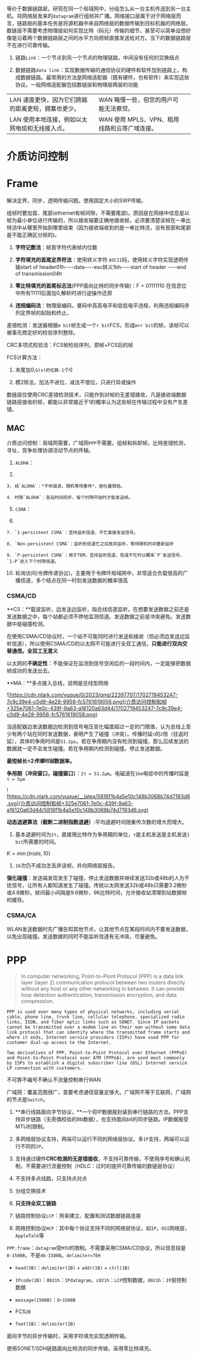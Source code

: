 等价于数据链路层，研究在同一个局域网中，分组怎么从一台主机传送到另一台主机。将网络层发来的`datagram`进行组帧并广播。网络接口层属于对于网络层而言，链路层的基本任务是将源机器中来自网络层的数据传输到目标机器的网络层。数链层不需要考虑物理层如何实现比特（码元）传输的细节，甚至可以简单设想好像是沿着两个数据链路层之间的水平方向把帧直接发送给对方。当下的数据链路层不在进行可靠传输。

1. 链路`Link`：一个节点到另一个节点的物理链路，中间没有任何的交换结点

2. 数据链路`data link`：实现数据传输的通信协议的硬件和软件加到链路上，构成数据链路。最常用的方法是网络适配器（既有硬件，也有软件）来实现这些协议。一般网络适配器包括数链层和物理层两层的功能

||||
|-|-|-|
|LAN 速度更快，因为它们跨越的距离更短，拥塞也更少。|WAN 略慢一些，但您的用户可能无法察觉。||
|LAN 使用本地连接，例如以太网电缆和无线接入点。|WAN 使用 MPLS、VPN、租用线路和云等广域连接。||

# 介质访问控制

# Frame



解决定界，同步，透明传输问题。使用固定大小的SWP传输。

组帧时要加首、尾部(ethernet有帧间隙，不需要尾部)。原因是在网络中信息是以帧为最小单位进行传输的，所以接收端要正确地接收帧，必须要清楚该帧在一串比特流中从哪里开始到哪里结束（因为接收端收到的是一串比特流，没有首部和尾部是不能正确区分帧的)。

1. **字符记数法**：帧首字符代表帧内位数

2. **字符填充的首尾定界符法**：使用转义字符 `ASCII`码，使用转义字符实现透明传输start of header01h----data----esc转义1bh----start of header ----end of transmission04h

3. **零比特填充的首尾标志法**(PPP面向比特的同步传输)：F = 01111110 在信息位中所有11111后面加0,解析时进行逆操作还原

4. **违规编码法**：物理层编码，曼码中高高电平和低低电平违规，利用违规编码序列定界帧的起始和终止。

差错检测：发送器根据`m bit`帧生成一个`r bit`FCS，形成`m+r bit`的帧，该帧可以被事先商定好的检验序列整除。

CRC多项式校验法：FCS帧检验序列，原帧+FCS后的帧

FCS计算方法：

1. 末尾加0,`G(x)的位数-1`个0

2. 模2除法，加法不进位，减法不借位，只进行异或操作

数链层仅使用CRC差错检测技术，只能作到对帧的无差错接收，凡是接收端数据链路层接收的帧，都能以非常接近于1的概率认为这些帧在传输过程中没有产生差错。

## MAC

介质访问控制：局域网需要，广域网`PPP`不需要。组帧和拆卸帧，比特差错检测，寻址，竞争处理协调活动节点的传输。

1. `ALOHA`：

2. 

    3. 纯`ALOHA`：*不听就说，随机等待重传*，吞吐量很低。

    4. 时隙`ALOHA`：各站时间同步，每个时隙开始时才能发送帧。

5. `CSMA`：

6. 

    7. `1-persistent CSMA`：坚持监听信道，不忙直接发送信号。

    8. `Non-persistent CSMA`：监听到信道忙之后放弃监听，等待随机时间重新监听

    9. `P-persistent CSMA`：用于TDM，坚持监听信道，信道不忙时以概率`P`发送信号，`1-P`进入下个时隙信道。

10. 轮询访问(令牌传递协议)，主要用于令牌环局域网中，非常适合负载很高的广播信道，多个结点在同一时刻发送数据的概率很高

### CSMA/CD

**CS：**载波监听，边发送边监听，指总线信道监听。在想要发送数据之前还是发送数据之中，每个站都必须不停地监测信道。发送数据之前是冲突避免。发送数据中是碰撞检测。

在使用CSMA/CD协议时，一个站不可能同时进行发送和接收（但必须边发送边监听信道），所以使用CSMA/CD的以太网不可能进行全双工通信，**只能进行双向交替通信。全双工无意义**

以太网的**不确定性**：不能保证在监测到信号空闲后的一段时间内，一定能够把数据帧成功的发送出去。

**MA：**多点接入总线，说明是总线型网络



![https://cdn.nlark.com/yuque/0/2023/png/22397707/1702719453247-7c9c39e4-c0d9-4e28-9958-fc5761619058.png](介质访问控制和帧+325e7061-7e0c-439f-9a63-a16120a63d44/1702719453247-7c9c39e4-c0d9-4e28-9958-fc5761619058.png)

当适配器边发送数据边检测到信号电压变化幅度超过一定的门限值，认为总线上至少有两个站在同时发送数据，表明产生了碰撞（冲突）。传播时延`τ`的`2`倍（往返时延），具体的争用时间是`51.2μs`。若在争用期内没有检测到碰撞，那么后续发送的数据就一定不会发生碰撞。若在争用期内检测到碰撞，停止发送数据。

**最短帧长=2*传播时延*数据率。**

**争用期（冲突窗口，碰撞窗口）**：`2τ = 51.2μm`。电磁波在`1km`电缆中的传播时延是`τ = 5μm`

![https://cdn.nlark.com/yuque/__latex/5816f1b4a5e10c148b3068b74d7193d6.svg](介质访问控制和帧+325e7061-7e0c-439f-9a63-a16120a63d44/5816f1b4a5e10c148b3068b74d7193d6.svg)

**动态退避算法（截断二进制指数退避）**:平均退避时间随重传次数的增大而增大。

1. 基本退避时间为`2τ`，直接用比特作为争用期的单位，`τ`是主机发送是主机发送`1 bit`所需要的时间。

$K = \min{\{trials,10\}}$

1. `16`次仍不成功怎丢弃该帧，并向网络层报告。

**强化碰撞**：发送端发现发生了碰撞，停止发送数据并继续发送32b或48b的人为干扰信号，让所有人都知道发生了碰撞。传统以太网发送32b或48b只需要3.2微秒或4.8微秒。帧间最小间隔是9.6微秒，96比特时间，允许接收站清理到站数据帧的缓存。

### CSMA/CA

WLAN发送数据时先广播告知其他节点，让其他节点在某段时间内不要发送数据，以免出现碰撞。发送数据的同时不能监听信道有无冲突，尽量避免。

# PPP

> In computer networking, Point-to-Point Protocol (PPP) is a data link layer (layer 2) communication protocol between two routers directly without any host or any other networking in between. It can provide loop detection authentication, transmission encryption, and data compression.

    PPP is used over many types of physical networks, including serial cable, phone line, trunk line, cellular telephone, specialized radio links, ISDN, and fiber optic links such as SONET. Since IP packets cannot be transmitted over a modem line on their own without some data link protocol that can identify where the transmitted frame starts and where it ends, Internet service providers (ISPs) have used PPP for customer dial-up access to the Internet.

    Two derivatives of PPP, Point-to-Point Protocol over Ethernet (PPPoE) and Point-to-Point Protocol over ATM (PPPoA), are used most commonly by ISPs to establish a digital subscriber line (DSL) Internet service LP connection with customers.

不可靠不编号不确认不流量控制串行WAN

广域网：覆盖范围很广，首要考虑通信容量足够大。广域网不等于互联网，广域网的节点是`Switch`。

1. **串行线路面向字节协议，**一个将IP数据报封装到串行链路的方法。PPP支持异步链路（无奇偶校验的8b数据），也支持面向bit的同步链路。IP数据报受MTU的限制。

2. 多网络层协议支持，两端可以运行不同的网络层协议。多`IP`支持，两端可以运行不同的`IP`。

3. 支持通过硬件**CRC检测的无差错接收**，不支持可靠传输，不使用序号和确认机制，不需要进行流量控制（HDLC：过时的提供可靠传输的数链层协议）

4. 不支持多点线路，只支持点对点

5. 分组交换技术

6. **只支持全双工链路**

7. 链路控制协议`LCP`：用来建立、配置和测试数据链路连接

8. 网络控制协议`NCP`：其中每个协议支持不同的网络层协议，如`IP`，`OSI`网络层，`AppleTalk`等

`PPP.frame`：`datagram`受`MTU`的限制。不需要采用CSMA/CD协议，所以信息段是`0-1500B`，不是`46-1500B`。`delimiter=7EH`

- `head(3B)`：`delimiter(1B)` + `addr(1B)` + `ctrl(1B)`

- `IPcode(2B)`：`0021h`：`IPdatagram`，`c021h`：`LCP`控制数据，`8021h`：`IP`层控制数据

- `message(1500B)`：`0~1500B`

- FCS`2B`

- `foot(1B)`：`delimiter(1B)`

面向字节的异步传输时，采用字符填充实现透明传输。

使用SONET/SDH链路面向比特流的同步传输，采用零比特填充。



